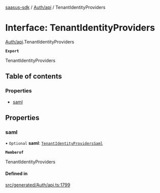 [saasus-sdk](../README.md) / [Auth/api](../modules/Auth_api.md) / TenantIdentityProviders

# Interface: TenantIdentityProviders

[Auth/api](../modules/Auth_api.md).TenantIdentityProviders

**`Export`**

TenantIdentityProviders

## Table of contents

### Properties

- [saml](Auth_api.TenantIdentityProviders.md#saml)

## Properties

### saml

• `Optional` **saml**: [`TenantIdentityProvidersSaml`](Auth_api.TenantIdentityProvidersSaml.md)

**`Memberof`**

TenantIdentityProviders

#### Defined in

[src/generated/Auth/api.ts:1799](https://github.com/saasus-platform/saasus-sdk-javascript/blob/c67ac22/src/generated/Auth/api.ts#L1799)

